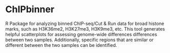 # ChIPbinner

R Package for analyzing binned ChIP-seq/Cut & Run data for broad histone marks, such as H3K36me2, H3K27me3, H3K9me3, etc. This tool generates helpful scatterplots for assessing genome-wide differences differences between two samples. Additionally, specific regions that are similar or different between the two samples can be identified.

